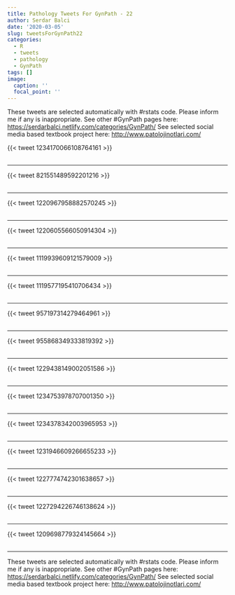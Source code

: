 ```yaml
---
title: Pathology Tweets For GynPath - 22
author: Serdar Balci
date: '2020-03-05'
slug: tweetsForGynPath22
categories:
  - R
  - tweets
  - pathology
  - GynPath
tags: []
image:
  caption: ''
  focal_point: ''
---
```



These tweets are selected automatically with #rstats code. Please inform me if any is inappropriate.
See other #GynPath pages here: https://serdarbalci.netlify.com/categories/GynPath/ 
See selected social media based textbook project here: http://www.patolojinotlari.com/

{{< tweet 1234170066108764161 >}}
<br>
<br>
<hr>
{{< tweet 821551489592201216 >}}
<br>
<br>
<hr>
{{< tweet 1220967958882570245 >}}
<br>
<br>
<hr>
{{< tweet 1220605566050914304 >}}
<br>
<br>
<hr>
{{< tweet 1119939609121579009 >}}
<br>
<br>
<hr>
{{< tweet 1119577195410706434 >}}
<br>
<br>
<hr>
{{< tweet 957197314279464961 >}}
<br>
<br>
<hr>
{{< tweet 955868349333819392 >}}
<br>
<br>
<hr>
{{< tweet 1229438149002051586 >}}
<br>
<br>
<hr>
{{< tweet 1234753978707001350 >}}
<br>
<br>
<hr>
{{< tweet 1234378342003965953 >}}
<br>
<br>
<hr>
{{< tweet 1231946609266655233 >}}
<br>
<br>
<hr>
{{< tweet 1227774742301638657 >}}
<br>
<br>
<hr>
{{< tweet 1227294226746138624 >}}
<br>
<br>
<hr>
{{< tweet 1209698779324145664 >}}
<br>
<br>
<hr>


These tweets are selected automatically with #rstats code. Please inform me if any is inappropriate.
See other #GynPath pages here: https://serdarbalci.netlify.com/categories/GynPath/ 
See selected social media based textbook project here: http://www.patolojinotlari.com/
